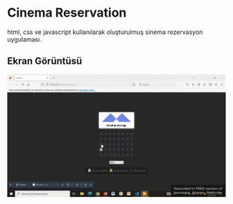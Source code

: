 <h1>Cinema Reservation</h1>

html, css ve javascript kullanılarak oluşturulmuş sinema rezervasyon uygulaması.

<h2>Ekran Görüntüsü</h2>

![](ekran.gif)
